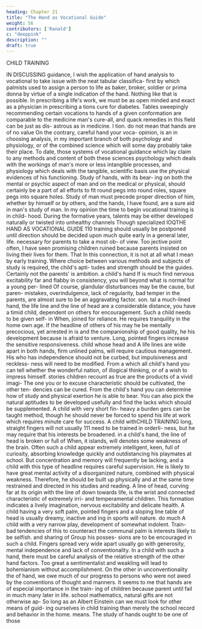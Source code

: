 ```yaml
---
heading: Chapter 21
title: "The Hand as Vocational Guide"
weight: 56
contributors: ['Ranald']
c: "deeppink"
description: ""
draft: true
---
```



<!-- PART FOUR -->

CHILD TRAINING

IN DISCUSSING guidance, I
wish
the application of hand analysis to vocational
to take issue with the neat tabular classifica-
first
by which palmists used to assign a person to life as baker,
broker, soldier or prima donna by virtue of a single indication of the
hand. Nothing like that is possible. In prescribing a life's work, we
must be as open minded and exact as a physician in prescribing a
tions
cure for diabetes. Tables sweepingly recommending certain vocations
to hands of a given conformation are comparable to the medicine
man's
cure-all,
and quack remedies
in this field
can be just as
dis-
astrous as in medicine.
I
tion.
do not mean that hands are of no value
On
the contrary, careful
hand
your voca-
opinion, is an
in choosing
analysis, in
my
important branch of both psychology and physiology, or of the
combined science which will some day probably take their place. To
date, those systems of vocational guidance which lay claim to
any
methods and content of both these sciences
psychology which deals with the workings of man's more or less
intangible processes, and physiology which deals with the tangible,
scientific basis use the
physical evidences of his functioning. Study of hands, with its bear-
ing on both the mental or psychic aspect of man and on the medical
or physical, should certainly be a part of all efforts to fit round
pegs into round roles, square pegs into square holes. Study of man
must precede proper direction of him, whether by himself or by
others, and the hands, I have found, are a sure aid in man's study
of man.
In my opinion the time to begin vocational training is in child-
hood. During the formative years, talents may be either developed
naturally or twisted into unhealthy channels Though specialized
IOQTHE HAND AS VOCATIONAL GUIDE
110
training should usually be postponed until
direction should be decided
upon
much
quite early in
a general
later,
life.
necessary for parents to take a most ob-
of
view.
Too
jective point
often, I have seen promising children
ruined because parents insisted on living their lives for them. That
In
this connection,
it is
not at all what I mean by early training. Where choice between
various methods and subjects of study is required, the child's apti-
tudes and strength should be the guides. Certainly not the parents'
is
ambition.
a child's hand
If
is
much
find nervous excitability far
and flabby in consistency, you will
beyond what is normal for a young per-
lined
Of
course, glandular disturbances may be the cause, but paren-
mistakes, overindulgence, lack of regularity, bad temper in the
parents, are almost sure to be an aggravating factor.
son.
tal
a much-lined hand, the life line and the line of head are
a considerable distance, you have a timid child, dependent
on others for encouragement. Such a child needs to be given self-
in
When,
joined for
reliance.
He
requires tranquility in the home
own age. If the headline
of others of his
may
he
be mentally precocious, yet arrested in
is
and the companionship
of good quality, he
his development because
is
afraid to venture. Long, pointed fingers increase the sensitive
responsiveness.
child whose head and
A
life lines are wide apart in both hands,
firm unlined palms, will require cautious management. His
who has
independence should not be curbed, but impulsiveness and reckless-
ness will need to be modified.
From a
which
all
child's
hand you can
tell
whether the wonderful
nation, of illogical thinking, or of a wish to impress
himself.
stories
children recount as true are the products of a vivid imagi-
The one
you or
to excuse
characteristic should be cultivated, the other ten-
dencies can be cured.
From
the child's
hand you can determine how
of study and physical exertion he is able to bear. You
can also pick the natural aptitudes to be developed usefully and find
the lacks which should be supplemented. A child with very short fin-
heavy a burden
gers can be taught method, though he should never be forced to spend
his life at
work which
requires minute care for success.
A
child withCHILD TRAINING
long, straight fingers will not usually
111
need to be trained in orderli-
ness, but he
may require that his interests be broadened.
in a child's hand, the line of head is broken or full of
When,
it
islands,
will
denotes some weakness of the brain. Often such a child
appear extremely
intelligent, keen, full of curiosity,
absorbing
knowledge quickly and outdistancing his playmates at school. But
concentration and memory will frequently be lacking, and a child
with this type of headline requires careful supervision. He is likely
to have great mental activity of a disorganized nature, combined
with physical weakness. Therefore, he should be built up physically
and at the same time restrained and directed
in his studies
and
reading.
A
line of head,
curving far
at its origin with the line of
down towards
life, is
the wrist
and connected
characteristic of extremely
irri-
and temperamental children. This formation indicates a lively
imagination, nervous excitability and delicate health.
A child having a very soft palm, pointed fingers and a sloping line
table
of
head
is
usually dreamy, inactive and
ing in sports will
nature.
do much
A child with
a very narrow
play, development of
somewhat indolent. Train-
bad tendencies of this
to counteract the
communal
palm
is
interests
likely to be selfish.
and sharing of
Group
his posses-
sions are to be encouraged in such a child. Fingers spread very wide
apart usually go with generosity, mental independence and lack of
conventionality. In a child with such a hand, there must be careful
analysis of the relative strength of the other
hand
factors.
Too
great
a sentimentalist and weakling
will lead to bohemianism without accomplishment. On the other
in
unconventionality
the
of
hand, we owe much of our progress to persons who were not awed
by the conventions of thought and manners.
It
seems to
me
that hands are of especial importance in the train-
ing of children because
parent until
fail in
much
many
later in life.
school mathematics,
natural gifts are not otherwise ap-
So long as an Albert Einstein can
we must look
for other
means
of guid-
ing ourselves in child training than merely the school record and
behavior in the home.
means.
The study
of
hands ought
to
be one of those

